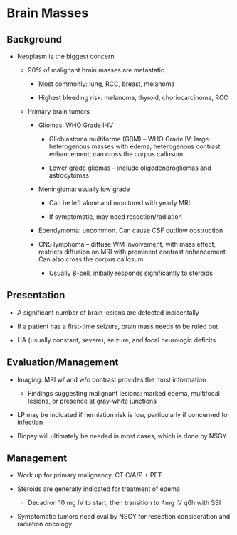 # Brain Masses

## Background

- Neoplasm is the biggest concern

    - 90% of malignant brain masses are metastatic

        - Most commonly: lung, RCC, breast, melanoma

        - Highest bleeding risk: melanoma, thyroid, choriocarcinoma, RCC

    - Primary brain tumors

        - Gliomas: WHO Grade I-IV

            - Glioblastoma multiforme (GBM) – WHO Grade IV; large
                heterogenous masses with edema; heterogenous contrast
                enhancement; can cross the corpus callosum

            - Lower grade gliomas – include oligodendrogliomas and
                astrocytomas

        - Meningioma: usually low grade

            - Can be left alone and monitored with yearly MRI

            - If symptomatic, may need resection/radiation

        - Ependymoma: uncommon. Can cause CSF outflow obstruction

        - CNS lymphoma – diffuse WM involvement, with mass effect,
            restricts diffusion on MRI with prominent contrast enhancement.
            Can also cross the corpus callosum

            - Usually B-cell, initially responds significantly to steroids

## Presentation

- A significant number of brain lesions are detected incidentally

- If a patient has a first-time seizure, brain mass needs to be ruled
    out

- HA (usually constant, severe), seizure, and focal neurologic
    deficits

## Evaluation/Management

- Imaging: MRI w/ and w/o contrast provides the most information

    - Findings suggesting malignant lesions: marked edema, multifocal
        lesions, or presence at gray-white junctions

- LP may be indicated if herniation risk is low, particularly if
    concerned for infection

- Biopsy will ultimately be needed in most cases, which is done by
    NSGY

## Management

- Work up for primary malignancy, CT C/A/P + PET

- Steroids are generally indicated for treatment of edema

    - Decadron 10 mg IV to start; then transition to 4mg IV q6h with SSI

- Symptomatic tumors need eval by NSGY for resection consideration and
    radiation oncology
